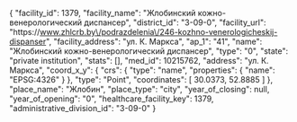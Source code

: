 {
    "facility_id": 1379,
    "facility_name": "Жлобинский кожно-венерологический диспансер",
    "district_id": "3-09-0",
    "facility_url": "https:\/\/www.zhlcrb.by\/podrazdelenia\/246-kozhno-venerologicheskij-dispanser",
    "facility_address": "ул. К. Маркса",
    "ap_1": "41",
    "name": "Жлобинский кожно-венерологический диспансер",
    "type": "0",
    "state": "private institution",
    "stats": [],
    "med_id": 10215762,
    "address": "ул. К. Маркса",
    "coord_x_y": {
        "crs": {
            "type": "name",
            "properties": {
                "name": "EPSG:4326"
            }
        },
        "type": "Point",
        "coordinates": [
            30.0373,
            52.8885
        ]
    },
    "place_name": "Жлобин",
    "place_type": "city",
    "year_of_closing": null,
    "year_of_opening": "0",
    "healthcare_facility_key": 1379,
    "administrative_division_id": "3-09-0"
}